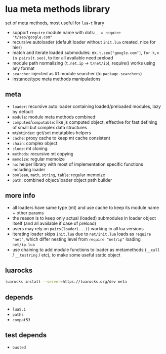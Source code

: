# lua meta methods library
set of meta methods, most useful for `lua-t` lirary
- support `require` module name with dots: `_ = require "t/seo/google.com"`
- recursive autoloader (default loader without `init.lua` created, nice for hier)
- match and iterate loaded submodules: ex. `t.seo["google.com"]`, `for k,v in pairs(t.seo)`, to iter all available need preload
- module path normalizing (`t.net.ip` -> `t/net/ip`), require() works using any format
- `searcher` injected as #1 module searcher (to `package.searchers`)
- instance/type meta methods manipulations

## meta
- `loader`: recursive auto loader containing loaded/preloaded modules, lazy by default 
- `module`: module meta methods combined
- `computed`/`computable`: like js computed object, effective for fast defining of small but complex data structures
- `mt`/`mtindex`: get/set metatables helpers
- `cache`: proxy cache to keep mt cache consistent
- `chain`: complex object
- `clone`: mt cloning
- `methods`: recursive mt copying
- `memoize`: regular memoize
- `no`: helper library with most of implementation specific functions including loader
- `boolean`, `math`, `string`, `table`: regular memoize
- `path`: combined object/loader object path builder 

## more info
- all loaders have same type (mt) and use cache to keep its module name + other params
- the reason is to keep only actual (loaded) submodules in loader object itself (and all available if case of preload)
- users may rely on `pairs(loader(...))` working in all lua versions
- iterating loader skips `init.lua` due to `net/init.lua` loads as `require "net"`, which differ nesting level from `require "net/ip"` loading `net/ip.lua`
- use chaining to add module functions to loader as metamethods (`__call` / `__tostring` / etc), to make some useful static object

## luarocks
```sh
luarocks install --server=https://luarocks.org/dev meta
```

## depends
- `lua5.1`
- `paths`
- `compat53`

## test depends
- `busted`
